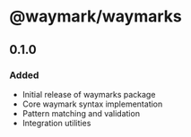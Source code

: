 # @waymark/waymarks

## 0.1.0

### Added

- Initial release of waymarks package
- Core waymark syntax implementation
- Pattern matching and validation
- Integration utilities